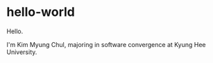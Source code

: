 # hello-world

Hello.

I'm Kim Myung Chul, majoring in software convergence at Kyung Hee University.
